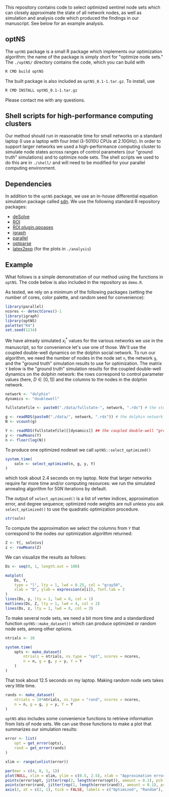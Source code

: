 This repository contains code to select optimized sentinel node sets which can closely approximate the state of all network nodes, as well as simulation and analysis code which produced the findings in our manuscript. See below for an example analysis.

## optNS 

The `optNS` package is a small R package which implements our optimization algorithm; the name of the package is simply short for "optimize node sets." The `./optNS/` directory contains the code, which you can build with
```sh
R CMD build optNS
```
The built package is also included as `optNS_0.1-1.tar.gz`. To install, use
```sh
R CMD INSTALL optNS_0.1-1.tar.gz
```

Please contact me with any questions.

## Shell scripts for high-performance computing clusters

Our method should run in reasonable time for small networks on a standard laptop (I use a laptop with four Intel i3-5010U CPUs at 2.10GHz). In order to support larger networks we used a high-performance computing cluster to simulate node states across ranges of control parameters (our "ground truth" simulations) and to optimize node sets. The shell scripts we used to do this are in `./shell/` and will need to be modified for your parallel computing environment. 

## Dependencies

In addition to the `optNS` package, we use an in-house differential equation simulation package called [sdn](https://github.com/ngmaclaren/sdn). We use the following standard R repository packages:
- [deSolve](https://cran.r-project.org/package=deSolve)
- [ROI](https://cran.r-project.org/package=ROI)
- [ROI.plugin.qpoases](https://cran.r-project.org/package=ROI.plugin.qpoases)
- [igraph](https://cran.r-project.org/package=igraph)
- [parallel](https://cran.r-project.org/doc/manuals/r-release/fullrefman.pdf)
- [optparse](https://cran.r-project.org/package=optparse)
- [latex2exp](https://cran.r-project.org/package=latex2exp) (for the plots in `./analysis`)

## Example

What follows is a simple demonstration of our method using the functions in `optNS`. The code below is also included in the repository as `demo.R`.

As tested, we rely on a minimum of the following packages (setting the number of cores, color palette, and random seed for convenience):
```R
library(parallel)
ncores <- detectCores()-1
library(igraph)
library(optNS)
palette("R4")
set.seed(1234)
```
We have already simulated $x_i^*$ values for the various networks we use in the manuscript, so for convenience let's use one of those. We'll use the coupled double-well dynamics on the dolphin social network. To run our algorithm, we need the number of nodes in the node set `n`, the network `g`, and the "ground truth" simulation results to use for optimization. The matrix `Y` below is the "ground truth" simulation results for the coupled double-well dynamics on the dolphin network: the rows correspond to control parameter values (here, $D \in [0, 1]$) and the columns to the nodes in the dolphin network. 
```R
network <- "dolphin"
dynamics <- "doublewell"

fullstatefile <- paste0("./data/fullstate-", network, ".rds") # the stored "ground truth" simulation

g <- readRDS(paste0("./data/", network, ".rds")) # the dolphin network
N <- vcount(g)

Y <- readRDS(fullstatefile)[[dynamics]] ## the coupled double-well "ground truth"
y <- rowMeans(Y)
n <- floor(log(N))
```
To produce one optimized nodeset we call `optNS::select_optimized()`
```R
system.time(
    soln <- select_optimized(n, g, y, Y)
)
```
which took about 2.4 seconds on my laptop. Note that larger networks require far more time and/or computing resources: we run the simulated annealing algorithm for $50N$ iterations by default. 

The output of `select_optimized()` is a list of vertex indices, approximation error, and degree sequence; optimized node weights are null unless you ask `select_optimized()` to use the quadratic optimization procedure.
```R
str(soln)
```

To compute the approximation we select the columns from `Y` that correspond to the nodes our optimization algorithm returned:
```R
Z <- Y[, soln$vs]
z <- rowMeans(Z)
```

We can visualize the results as follows:
```R
Ds <- seq(0, 1, length.out = 100)

matplot(
    Ds, Y,
    type = "l", lty = 1, lwd = 0.25, col = "gray50",
    xlab = "D", ylab = expression(x[i]), font.lab = 3
)
lines(Ds, y, lty = 1, lwd = 8, col = 1)
matlines(Ds, Z, lty = 1, lwd = 4, col = 2)
lines(Ds, z, lty = 1, lwd = 8, col = 3)
```

To make several node sets, we need a bit more time and a standardized function `optNS::make_dataset()` which can produce optimized or random node sets, among other options.
```R
ntrials <- 10

system.time(
    opts <- make_dataset(
        ntrials = ntrials, ns.type = "opt", ncores = ncores,
        n = n, g = g, y = y, Y = Y
    )
)
```
That took about 12.5 seconds on my laptop. Making random node sets takes very little time.
```R
rands <- make_dataset(
    ntrials = 10*ntrials, ns.type = "rand", ncores = ncores,
    n = n, g = g, y = y, Y = Y
)
```
`optNS` also includes some convenience functions to retrieve information from lists of node sets. We can use those functions to make a plot that summarizes our simulation results:
```R
error <- list(
    opt = get_error(opts),
    rand = get_error(rands)
)

xlim <- range(unlist(error))

par(mar = c(4, 8, 1, 1))
plot(NULL, xlim = xlim, ylim = c(0.5, 2.5), xlab = "Approximation error", ylab = "", log = "x", yaxt = "n")
points(error$opt, jitter(rep(2, length(error$opt)), amount = 0.1), pch = 1, col = 2)
points(error$rand, jitter(rep(1, length(error$rand)), amount = 0.1), pch = 0, col = 1)
axis(2, at = c(2, 1), tick = FALSE, labels = c("Optimized", "Random"), las = 2)
```
